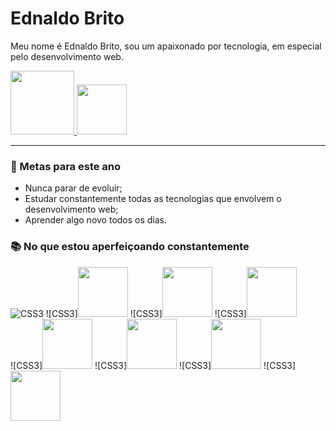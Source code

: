 # Ednaldo Brito
Meu nome é Ednaldo Brito, sou um apaixonado por tecnologia, em especial pelo desenvolvimento web.

<a href="https://www.linkedin.com/in/ednaldobrito/">
 <img src="https://img.shields.io/badge/LinkedIn-0077B5?style=for-the-badge&logo=linkedin&logoColor=white" style="width: 102px;" />
</a>

<a href="mailto:web.ednaldo@gmail.com">
 <img src="https://img.shields.io/badge/Gmail-D14836?style=for-the-badge&logo=gmail&logoColor=white" style="width: 80px;" />
</a>

--- 

### 🎯 Metas para este ano
- Nunca parar de evoluir;
- Estudar constantemente todas as tecnologias que envolvem o desenvolvimento web;
- Aprender algo novo todos os dias.

### 📚 No que estou aperfeiçoando constantemente  
![CSS3](<img src="https://img.shields.io/badge/HTML5-E34F26?style=for-the-badge&logo=html5&logoColor=white&logoWidth=40" style="width: 80px;" />)
![CSS3]<img src="https://img.shields.io/badge/CSS3-1572B6?style=for-the-badge&logo=css3&logoColor=white" style="width: 80px;" />
![CSS3]<img src="https://img.shields.io/badge/Sass-CC6699?style=for-the-badge&logo=sass&logoColor=white" style="width: 80px;" />
![CSS3]<img src="https://img.shields.io/badge/JavaScript-F7DF1E?style=for-the-badge&logo=javascript&logoColor=black" style="width: 80px;" /> <br />
![CSS3]<img src="https://img.shields.io/badge/TypeScript-007ACC?style=for-the-badge&logo=typescript&logoColor=white" style="width: 80px;" />
![CSS3]<img src="https://img.shields.io/badge/Node.js-43853D?style=for-the-badge&logo=node.js&logoColor=white" style="width: 80px;" />
![CSS3]<img src="https://img.shields.io/badge/React-20232A?style=for-the-badge&logo=react&logoColor=61DAFB" style="width: 80px;" />
![CSS3]<img src="https://img.shields.io/badge/React_Native-20232A?style=for-the-badge&logo=react&logoColor=61DAFB" style="width: 80px;" />

